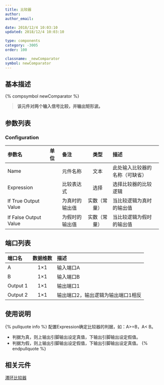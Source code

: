 ```yaml
---
title: 比较器
author: 
author_email:

date: 2018/12/4 10:03:10
updated: 2018/12/4 10:03:10

type: components
category: -3005
order: 100

classname: _newComparator
symbol: newComparator
---
```

## 基本描述
{% compsymbol newComparator %}

> **该元件对两个输入信号比较，并输出矩形波。**

## 参数列表
### Configuration
| 参数名 | 单位 | 备注 | 类型 | 描述 |
| :--- | :--- | :--- | :--: | :--- |
| Name |  | 元件名称 | 文本 | 此处输入比较器的名称（可缺省） |
| Expression |  | 比较表达式 | 选择 | 选择比较器的比较逻辑 |
| If True Output Value |  | 为真时的输出值 | 实数（常量） | 当比较逻辑为真时的输出值 |
| If False Output Value |  | 为假时的输出值 | 实数（常量） | 当比较逻辑为假时的输出值 |


## 端口列表

| 端口名 | 数据维数 | 描述 |
| :--- | :--:  | :--- |
| A | 1×1 |输入端口A |                   
| B | 1×1 |输入端口B |                   
| Output 1 | 1×1 |输出端口1 |                   
| Output 2 | 1×1 |输出端口2，输出逻辑为输出端口1相反 |                   

## 使用说明

{% pullquote info %}
配置Expression确定比较器的判据，如：A>=B，A< B。
+ 判据为真，则上输出引脚输出设定真值，下输出引脚输出设定假值。
+ 判据为假，则上输出引脚输出设定假值，下输出引脚输出设定真值。
{% endpullquote %}

## 相关元件

[滞环比较器](comp_newHysteresis.html)

